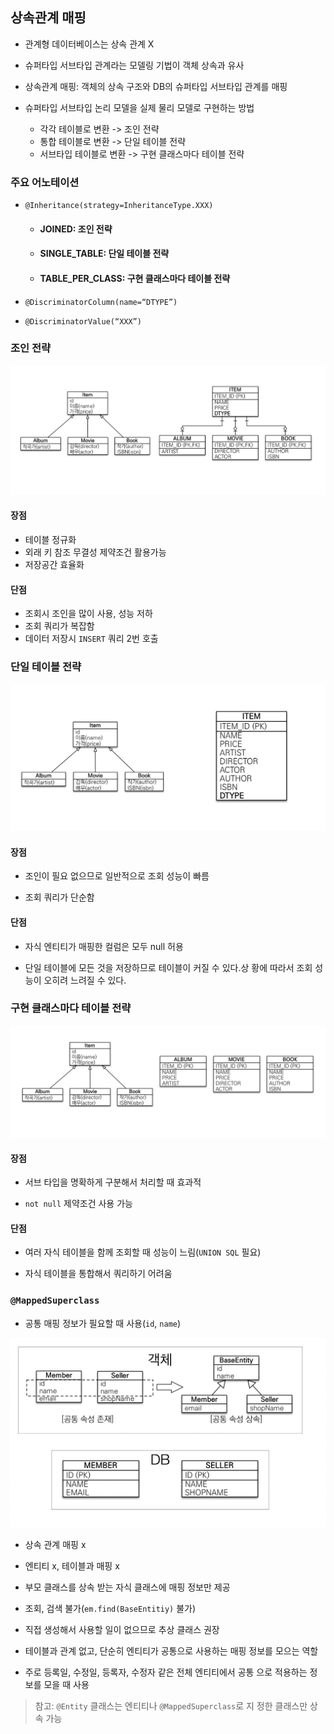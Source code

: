 ## 상속관계 매핑

* 관계형 데이터베이스는 상속 관계 X

* 슈퍼타입 서브타입 관계라는 모델링 기법이 객체 상속과 유사

* 상속관계 매핑: 객체의 상속 구조와 DB의 슈퍼타입 서브타입 관계를 매핑

* 슈퍼타입 서브타입 논리 모델을 실제 물리 모델로 구현하는 방법
  * 각각 테이블로 변환 -> 조인 전략
  * 통합 테이블로 변환 -> 단일 테이블 전략
  * 서브타입 테이블로 변환 -> 구현 클래스마다 테이블 전략 

### 주요 어노테이션 

* `@Inheritance(strategy=InheritanceType.XXX)` 
  * #### JOINED: 조인 전략
  * #### SINGLE_TABLE: 단일 테이블 전략
  * #### TABLE_PER_CLASS: 구현 클래스마다 테이블 전략

* `@DiscriminatorColumn(name=“DTYPE”)`
* `@DiscriminatorValue(“XXX”)`

### 조인 전략

![](./AdvancedMapping/1.png)

#### 장점

  * 테이블 정규화
  * 외래 키 참조 무결성 제약조건 활용가능
  * 저장공간 효율화

#### 단점

  * 조회시 조인을 많이 사용, 성능 저하
  * 조회 쿼리가 복잡함
  * 데이터 저장시 `INSERT` 쿼리 2번 호출

### 단일 테이블 전략

![](./AdvancedMapping/2.png)

#### 장점

  * 조인이 필요 없으므로 일반적으로 조회 성능이 빠름

  * 조회 쿼리가 단순함 

#### 단점

  * 자식 엔티티가 매핑한 컬럼은 모두 null 허용

  * 단일 테이블에 모든 것을 저장하므로 테이블이 커질 수 있다.상 황에 따라서 조회 성능이 오히려 느려질 수 있다.

### 구현 클래스마다 테이블 전략

![](./AdvancedMapping/3.png)

#### 장점

  * 서브 타입을 명확하게 구분해서 처리할 때 효과적

  * `not null` 제약조건 사용 가능

#### 단점

  * 여러 자식 테이블을 함께 조회할 때 성능이 느림(`UNION SQL` 필요)

  * 자식 테이블을 통합해서 쿼리하기 어려움

### `@MappedSuperclass`

* 공통 매핑 정보가 필요할 때 사용(`id`, `name`)

![](./AdvancedMapping/4.png)

* 상속 관계 매핑 x

* 엔티티 x, 테이블과 매핑 x

* 부모 클래스를 상속 받는 자식 클래스에 매핑 정보만 제공

* 조회, 검색 불가(`em.find(BaseEntitiy)` 불가)

* 직접 생성해서 사용할 일이 없으므로 추상 클래스 권장

* 테이블과 관계 없고, 단순히 엔티티가 공통으로 사용하는 매핑 정보를 모으는 역할

* 주로 등록일, 수정일, 등록자, 수정자 같은 전체 엔티티에서 공통 으로 적용하는 정보를 모을 때 사용

> 참고: `@Entity` 클래스는 엔티티나 `@MappedSuperclass`로 지 정한 클래스만 상속 가능
